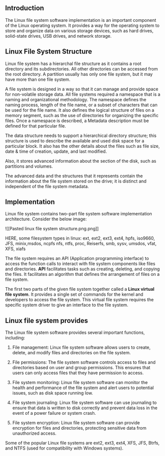 ## Introduction
The Linux file system software implementation is an important component of the Linux operating system. It provides a way for the operating system to store and organize data on various storage devices, such as hard drives, solid-state drives, USB drives, and network storage.

## Linux File System Structure

Linux file system has a hierarchal file structure as it contains a root directory and its subdirectories. All other directories can be accessed from the root directory. A partition usually has only one file system, but it may have more than one file system.

A file system is designed in a way so that it can manage and provide space for non-volatile storage data. All file systems required a namespace that is a naming and organizational methodology. The namespace defines the naming process, length of the file name, or a subset of characters that can be used for the file name. It also defines the logical structure of files on a memory segment, such as the use of directories for organizing the specific files. Once a namespace is described, a Metadata description must be defined for that particular file.

The data structure needs to support a hierarchical directory structure; this structure is used to describe the available and used disk space for a particular block. It also has the other details about the files such as file size, date & time of creation, update, and last modified.

Also, it stores advanced information about the section of the disk, such as partitions and volumes.

The advanced data and the structures that it represents contain the information about the file system stored on the drive; it is distinct and independent of the file system metadata.

## Implementation

Linux file system contains two-part file system software implementation architecture. Consider the below image:

![[Pasted linux file system structure.png.png]]

 HERE, some filesystem types in linux: ext, ext2, ext3, ext4, hpfs, iso9660, JFS, minix,msdos, ncpfs nfs, ntfs, proc, Reiserfs, smb, sysv, umsdos, vfat, XFS, xiafs 

The file system requires an API (Application programming interface) to access the function calls to interact with file system components like files and directories. **API** facilitates tasks such as creating, deleting, and copying the files. It facilitates an algorithm that defines the arrangement of files on a file system.

The first two parts of the given file system together called a **Linux virtual file system**. It provides a single set of commands for the kernel and developers to access the file system. This virtual file system requires the specific system driver to give an interface to the file system.

## Linux file system provides

The Linux file system software provides several important functions, including:

1.  File management: Linux file system software allows users to create, delete, and modify files and directories on the file system.
    
2.  File permissions: The file system software controls access to files and directories based on user and group permissions. This ensures that users can only access files that they have permission to access.
    
3.  File system monitoring: Linux file system software can monitor the health and performance of the file system and alert users to potential issues, such as disk space running low.
    
4.  File system journaling: Linux file system software can use journaling to ensure that data is written to disk correctly and prevent data loss in the event of a power failure or system crash.
    
5.  File system encryption: Linux file system software can provide encryption for files and directories, protecting sensitive data from unauthorized access.
    

Some of the popular Linux file systems are ext2, ext3, ext4, XFS, JFS, Btrfs, and NTFS (used for compatibility with Windows systems).